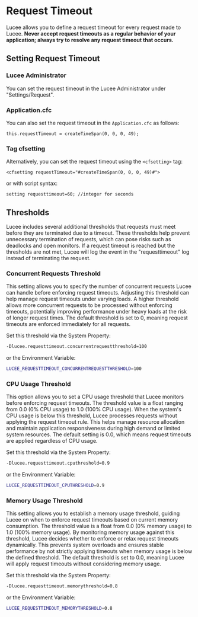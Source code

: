 <!--
{
  "title": "Request Timeout",
  "id": "request-timeout",
  "description": "Learn how to use request timeout correctly with Lucee.",
  "keywords": [
    "request timeout",
    "timeout",
    "memory",
    "cpu",
    "Concurrent Requests",
    "Administrator",
    "Application.cfc",
    "cfsetting",
    "Threshold"
  ],
  "categories": [
    "server"
  ],
  "related":[
    "tag-timeout",
    "tag-setting",
    "tag-application",
    "timeout"
  ]
}
-->

# Request Timeout

Lucee allows you to define a request timeout for every request made to Lucee. **Never accept request timeouts as a regular behavior of your application; always try to resolve any request timeout that occurs.**

## Setting Request Timeout

### Lucee Administrator

You can set the request timeout in the Lucee Administrator under "Settings/Request".

### Application.cfc

You can also set the request timeout in the `Application.cfc` as follows:

```luceescript
this.requestTimeout = createTimeSpan(0, 0, 0, 49);
```

### Tag cfsetting

Alternatively, you can set the request timeout using the `<cfsetting>` tag:

```luceetag
<cfsetting requestTimeout="#createTimeSpan(0, 0, 0, 49)#">
```

or with script syntax:

```luceescript
setting requesttimeout=60; //integer for seconds
```

## Thresholds

Lucee includes several additional thresholds that requests must meet before they are terminated due to a timeout. These thresholds help prevent unnecessary termination of requests, which can pose risks such as deadlocks and open monitors. If a request timeout is reached but the thresholds are not met, Lucee will log the event in the "requesttimeout" log instead of terminating the request.

### Concurrent Requests Threshold

This setting allows you to specify the number of concurrent requests Lucee can handle before enforcing request timeouts. Adjusting this threshold can help manage request timeouts under varying loads. A higher threshold allows more concurrent requests to be processed without enforcing timeouts, potentially improving performance under heavy loads at the risk of longer request times. The default threshold is set to 0, meaning request timeouts are enforced immediately for all requests.

Set this threshold via the System Property:

```sh
-Dlucee.requesttimeout.concurrentrequestthreshold=100
```

or the Environment Variable:

```sh
LUCEE_REQUESTTIMEOUT_CONCURRENTREQUESTTHRESHOLD=100
```

### CPU Usage Threshold

This option allows you to set a CPU usage threshold that Lucee monitors before enforcing request timeouts. The threshold value is a float ranging from 0.0 (0% CPU usage) to 1.0 (100% CPU usage). When the system's CPU usage is below this threshold, Lucee processes requests without applying the request timeout rule. This helps manage resource allocation and maintain application responsiveness during high demand or limited system resources. The default setting is 0.0, which means request timeouts are applied regardless of CPU usage.

Set this threshold via the System Property:

```sh
-Dlucee.requesttimeout.cputhreshold=0.9
```

or the Environment Variable:

```sh
LUCEE_REQUESTTIMEOUT_CPUTHRESHOLD=0.9
```

### Memory Usage Threshold

This setting allows you to establish a memory usage threshold, guiding Lucee on when to enforce request timeouts based on current memory consumption. The threshold value is a float from 0.0 (0% memory usage) to 1.0 (100% memory usage). By monitoring memory usage against this threshold, Lucee decides whether to enforce or relax request timeouts dynamically. This prevents system overloads and ensures stable performance by not strictly applying timeouts when memory usage is below the defined threshold. The default threshold is set to 0.0, meaning Lucee will apply request timeouts without considering memory usage.

Set this threshold via the System Property:

```sh
-Dlucee.requesttimeout.memorythreshold=0.8
```

or the Environment Variable:

```sh
LUCEE_REQUESTTIMEOUT_MEMORYTHRESHOLD=0.8
```
